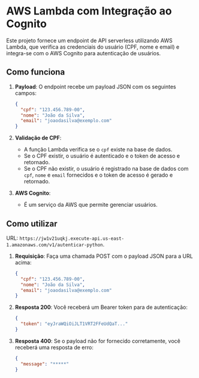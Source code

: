 # AWS Lambda com Integração ao Cognito

Este projeto fornece um endpoint de API serverless utilizando AWS Lambda, que verifica as credenciais do usuário (CPF, nome e email) e integra-se com o AWS Cognito para autenticação de usuários.

## Como funciona

1. **Payload**: O endpoint recebe um payload JSON com os seguintes campos:
    ```json
    {
      "cpf": "123.456.789-00",
      "nome": "João da Silva",
      "email": "joaodasilva@exemplo.com"
    }
    ```

2. **Validação de CPF**:
   - A função Lambda verifica se o `cpf` existe na base de dados.
   - Se o CPF existir, o usuário é autenticado e o token de acesso e retornado.
   - Se o CPF não existir, o usuário é registrado na base de dados com `cpf`, `nome` e `email` fornecidos e o token de acesso é gerado e retornado.
   
3. **AWS Cognito**:
   - É um serviço da AWS que permite gerenciar usuários.

## Como utilizar

URL: `https://jw1v21uqkj.execute-api.us-east-1.amazonaws.com/v1/autenticar-python`.

1. **Requisição**: Faça uma chamada POST com o payload JSON para a URL acima:
    ```json
    {
      "cpf": "123.456.789-00",
      "nome": "João da Silva",
      "email": "joaodasilva@exemplo.com"
    }
    ```
2. **Resposta 200**: Você receberá um Bearer token para de autenticação:
    ```json
    {
      "token": "eyJraWQiOiJLT1VRT2FFeUdQaT..."
    }
    ```
3. **Resposta 400**: Se o payload não for fornecido corretamente, você receberá uma resposta de erro:
    ```json
    {
      "message": "*****"
    }
    ```